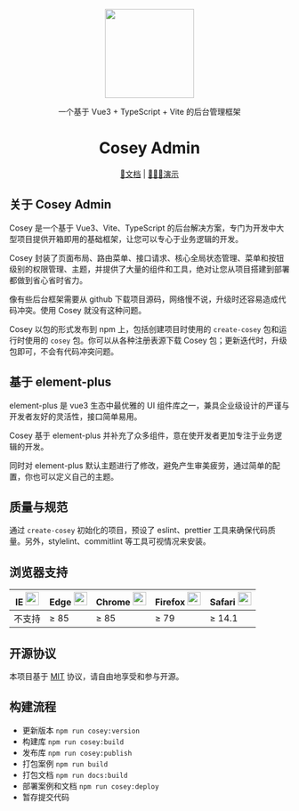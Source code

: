 <div align="center">
  <p>
    <img width="160" src="https://fastly.jsdelivr.net/npm/@gunny/files@latest/cosey-logo.svg" />
  </p>

  <p>一个基于 Vue3 + TypeScript + Vite 的后台管理框架</p>

  <h1>Cosey Admin</h1>

[📖文档](https://docs.cosey.wzt.zone/) | [🧑🏻‍🏫演示](https://cosey.wzt.zone/)

</div>

## 关于 Cosey Admin

Cosey 是一个基于 Vue3、Vite、TypeScript 的后台解决方案，专门为开发中大型项目提供开箱即用的基础框架，让您可以专心于业务逻辑的开发。

Cosey 封装了页面布局、路由菜单、接口请求、核心全局状态管理、菜单和按钮级别的权限管理、主题，并提供了大量的组件和工具，绝对让您从项目搭建到部署都做到省心省时省力。

像有些后台框架需要从 github 下载项目源码，网络慢不说，升级时还容易造成代码冲突。使用 Cosey 就没有这种问题。

Cosey 以包的形式发布到 npm 上，包括创建项目时使用的 `create-cosey` 包和运行时使用的 `cosey` 包。你可以从各种注册表源下载 Cosey 包；更新迭代时，升级包即可，不会有代码冲突问题。

## 基于 element-plus

element-plus 是 vue3 生态中最优雅的 UI 组件库之一，兼具企业级设计的严谨与开发者友好的灵活性，接口简单易用。

Cosey 基于 element-plus 并补充了众多组件，意在使开发者更加专注于业务逻辑的开发。

同时对 element-plus 默认主题进行了修改，避免产生审美疲劳，通过简单的配置，你也可以定义自己的主题。

## 质量与规范

通过 `create-cosey` 初始化的项目，预设了 eslint、prettier 工具来确保代码质量。另外，stylelint、commitlint 等工具可视情况来安装。

## 浏览器支持

<table>
  <thead>
    <tr>
      <th>IE <img src="https://fastly.jsdelivr.net/npm/@gunny/files@latest/LogosInternetexplorer.svg" width="24" height="24" /></th>
      <th>Edge <img src="https://fastly.jsdelivr.net/npm/@gunny/files@latest/LogosMicrosoftEdge.svg" width="24" height="24" /></th>
      <th>Chrome <img src="https://fastly.jsdelivr.net/npm/@gunny/files@latest/LogosChrome.svg" width="24" height="24" /></th>
      <th>Firefox <img src="https://fastly.jsdelivr.net/npm/@gunny/files@latest/LogosFirefox.svg" width="24" height="24" /></th>
      <th>Safari <img src="https://fastly.jsdelivr.net/npm/@gunny/files@latest/LogosSafari.svg" width="24" height="24" /></th>
    </tr>
  </thead>
  <tbody>
    <tr>
      <td>不支持</td>
      <td>≥ 85</td>
      <td>≥ 85</td>
      <td>≥ 79</td>
      <td>≥ 14.1</td>
    </tr>
  </tbody>
</table>

## 开源协议

本项目基于 [MIT](https://zh.wikipedia.org/wiki/MIT%E8%A8%B1%E5%8F%AF%E8%AD%89) 协议，请自由地享受和参与开源。

## 构建流程

- 更新版本 `npm run cosey:version`
- 构建库 `npm run cosey:build`
- 发布库 `npm run cosey:publish`
- 打包案例 `npm run build`
- 打包文档 `npm run docs:build`
- 部署案例和文档 `npm run cosey:deploy`
- 暂存提交代码
